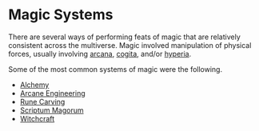 # Magic Systems

There are several ways of performing feats of magic that are relatively consistent across the multiverse. Magic involved manipulation of physical forces, usually involving [arcana](../taxonomy/impetiti/arcana/introduction.md), [cogita](../taxonomy/impetiti/arcana/introduction.md), and/or [hyperia](../taxonomy/impetiti/hyperia/introduction.md).

Some of the most common systems of magic were the following.

- [Alchemy](alchemy/introduction.md)
- [Arcane Engineering](arc-e/introduction.md)
- [Rune Carving](rune-carving/introduction.md)
- [Scriptum Magorum](scriptum-magorum/introduction.md)
- [Witchcraft](witchcraft/introduction.md)